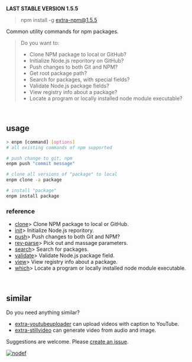 **LAST STABLE VERSION 1.5.5**

> npm install -g extra-npm@1.5.5

Common utility commands for npm packages.

> Do you want to:
> - Clone NPM package to local or GitHub?
> - Initialize Node.js reporitory on GitHub?
> - Push changes to both Git and NPM?
> - Get root package path?
> - Search for packages, with special fields?
> - Validate Node.js package fields?
> - View registry info about a package?
> - Locate a program or locally installed node module executable?

<br>


## usage

```bash
> enpm [command] [options]
# all existing commands of npm supported

# push change to git, npm
enpm push "commit message"

# clone all versions of "package" to local
enpm clone -a package

# install "package"
enpm install package
```

### reference

- [clone]> Clone NPM package to local or GitHub.
- [init]> Initialize Node.js reporitory.
- [push]> Push changes to both Git and NPM?
- [rev-parse]> Pick out and massage parameters.
- [search]> Search for packages.
- [validate]> Validate Node.js package field.
- [view]> View registry info about a package.
- [which]> Locate a program or locally installed node module executable.
<br>


## similar

Do you need anything similar?
- [extra-youtubeuploader] can upload videos with caption to YouTube.
- [extra-stillvideo] can generate video from audio and image.

Suggestions are welcome. Please [create an issue].
<br>


[![nodef](https://i.imgur.com/8rbhhqI.jpg)](https://nodef.github.io)

[init]: https://www.npmjs.com/package/@extra-npm/init
[push]: https://www.npmjs.com/package/@extra-npm/push
[clone]: https://www.npmjs.com/package/@extra-npm/clone
[rev-parse]: https://www.npmjs.com/package/@extra-npm/rev-parse
[search]: https://www.npmjs.com/package/@extra-npm/search
[validate]: https://www.npmjs.com/package/@extra-npm/validate
[view]: https://www.npmjs.com/package/@extra-npm/view
[which]: https://www.npmjs.com/package/@extra-npm/which

[extra-youtubeuploader]: https://www.npmjs.com/package/extra-youtubeuploader
[extra-stillvideo]: https://www.npmjs.com/package/extra-stillvideo
[create an issue]: https://github.com/nodef/extra-npm/issues
